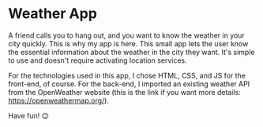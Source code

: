 # Weather App 
A friend calls you to hang out, and you want to know the weather in your city quickly. This is why my app is here. This small app lets the user know the essential information about the weather in the city they want. It's simple to use and doesn't require activating location services.

For the technologies used in this app, I chose HTML, CSS, and JS for the front-end, of course. For the back-end, I imported an existing weather API from the OpenWeather website (this is the link if you want more details: https://openweathermap.org/).

Have fun! 😉
